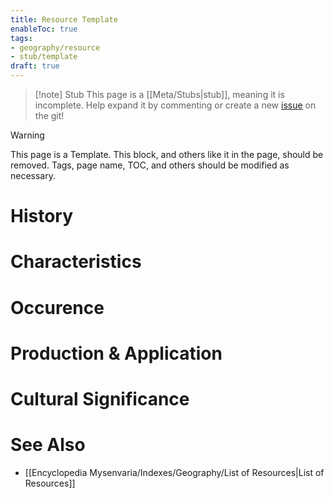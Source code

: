 ```yaml
---
title: Resource Template
enableToc: true
tags:
- geography/resource
- stub/template
draft: true
---
```


> [!note] Stub
> This page is a [[Meta/Stubs|stub]], meaning it is incomplete. Help expand it by commenting or create a new [issue](https://github.com/RagtimeGal/quartz--encyclopedia-mysenvaria/issues/new/choose) on the git!


> [!warning]
> This page is a Template. This block, and others like it in the page, should be removed. Tags, page name, TOC, and others should be modified as necessary.

# History

# Characteristics

# Occurence

# Production & Application

# Cultural Significance

# See Also
- [[Encyclopedia Mysenvaria/Indexes/Geography/List of Resources|List of Resources]]